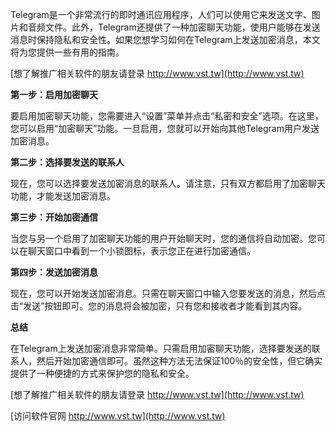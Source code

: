 Telegram是一个非常流行的即时通讯应用程序，人们可以使用它来发送文字、图片和音频文件。此外，Telegram还提供了一种加密聊天功能，使用户能够在发送消息时保持隐私和安全性。如果您想学习如何在Telegram上发送加密消息，本文将为您提供一些有用的指南。

[想了解推广相关软件的朋友请登录 http://www.vst.tw](http://www.vst.tw)

**第一步：启用加密聊天**

要启用加密聊天功能，您需要进入“设置”菜单并点击“私密和安全”选项。在这里，您可以启用“加密聊天”功能。一旦启用，您就可以开始向其他Telegram用户发送加密消息。

**第二步：选择要发送的联系人**

现在，您可以选择要发送加密消息的联系人。请注意，只有双方都启用了加密聊天功能，才能发送加密消息。

**第三步：开始加密通信**

当您与另一个启用了加密聊天功能的用户开始聊天时，您的通信将自动加密。您可以在聊天窗口中看到一个小锁图标，表示您正在进行加密通信。

**第四步：发送加密消息**

现在，您可以开始发送加密消息。只需在聊天窗口中输入您要发送的消息，然后点击“发送”按钮即可。您的消息将会被加密，只有您和接收者才能看到其内容。

**总结**

在Telegram上发送加密消息非常简单。只需启用加密聊天功能，选择要发送的联系人，然后开始加密通信即可。虽然这种方法无法保证100％的安全性，但它确实提供了一种便捷的方式来保护您的隐私和安全。

[想了解推广相关软件的朋友请登录 http://www.vst.tw](http://www.vst.tw)


[访问软件官网 http://www.vst.tw](http://www.vst.tw)
